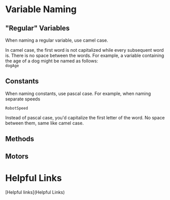 # Variable Naming
## "Regular" Variables
When naming a regular variable, use camel case.

In camel case, the first word is not capitalized while every subsequent word is. There is no space between the words. For example, a variable containing the age of a dog might be named as follows:  \
`dogAge`


## Constants
When naming constants, use pascal case. For example, when naming separate speeds

`RobotSpeed`

Instead of pascal case, you'd capitalize the first letter of the word. No space between them, same like camel case. 

## Methods 

## Motors

# Helpful Links

[Helpful links](Helpful Links)